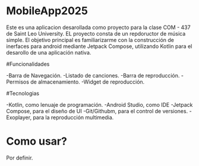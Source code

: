 # MobileApp2025

Este es una aplicacion desarollada como proyecto para la clase COM - 437 de Saint Leo University. EL proyecto consta de un repdoructor de música simple. El objetivo principal es familiarizarme con la construcción de inerfaces para android mediante Jetpack Compose, utilizando Kotlin para el desarollo de una aplicación nativa.

#Funcionalidades

-Barra de Navegación.
-Listado de canciones.
-Barra de reproducción.
-Permisos de almacenamiento.
-Widget de reproducción.

#Tecnologias

-Kotlin, como lenuaje de programación. 
-Android Studio, como IDE
-Jetpack Compose, para el diseño de UI
-Git/Githubm, para el control de versiones.
-Exoplayer, para la reproducción multimedia.

# Como usar?

Por definir.
